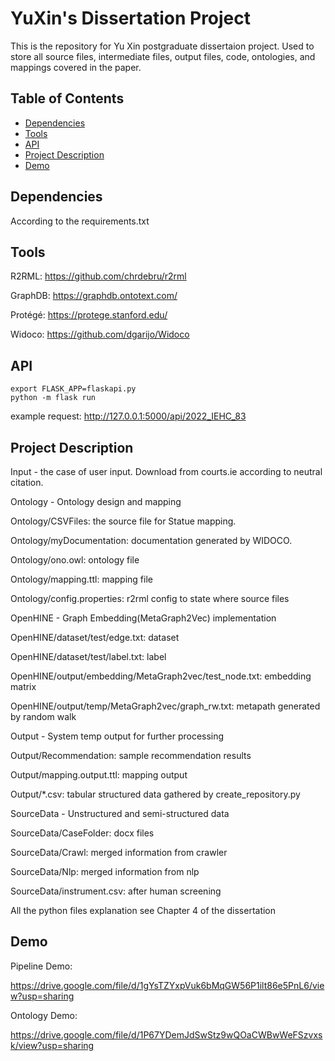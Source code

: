 # YuXin's Dissertation Project

This is the repository for Yu Xin postgraduate dissertaion project. Used to store all source files, intermediate files, output files, code, ontologies, and mappings covered in the paper.

## Table of Contents

- [Dependencies](#dependencies)
- [Tools](#tool)
- [API](#api)
- [Project Description](#description)
- [Demo](#demo)

## Dependencies
According to the requirements.txt

## Tools
R2RML: https://github.com/chrdebru/r2rml

GraphDB: https://graphdb.ontotext.com/

Protégé: https://protege.stanford.edu/

Widoco: https://github.com/dgarijo/Widoco

## API
```
export FLASK_APP=flaskapi.py
python -m flask run
```
example request: http://127.0.0.1:5000/api/2022_IEHC_83

## Project Description
Input - the case of user input. Download from courts.ie according to neutral citation.


Ontology - Ontology design and mapping

Ontology/CSVFiles: the source file for Statue mapping.

Ontology/myDocumentation: documentation generated by WIDOCO.
 
Ontology/ono.owl: ontology file

Ontology/mapping.ttl: mapping file

Ontology/config.properties: r2rml config to state where source files


OpenHINE - Graph Embedding(MetaGraph2Vec) implementation

OpenHINE/dataset/test/edge.txt: dataset

OpenHINE/dataset/test/label.txt: label

OpenHINE/output/embedding/MetaGraph2vec/test_node.txt: embedding matrix

OpenHINE/output/temp/MetaGraph2vec/graph_rw.txt: metapath generated by random walk


Output - System temp output for further processing

Output/Recommendation: sample recommendation results

Output/mapping.output.ttl: mapping output

Output/\*.csv: tabular structured data gathered by create_repository.py


SourceData - Unstructured and semi-structured data

SourceData/CaseFolder: docx files

SourceData/Crawl: merged information from crawler

SourceData/Nlp: merged information from nlp

SourceData/instrument.csv: after human screening


All the python files explanation see Chapter 4 of the dissertation

## Demo
Pipeline Demo:

https://drive.google.com/file/d/1gYsTZYxpVuk6bMqGW56P1ilt86e5PnL6/view?usp=sharing


Ontology Demo:

https://drive.google.com/file/d/1P67YDemJdSwStz9wQOaCWBwWeFSzvxsk/view?usp=sharing
